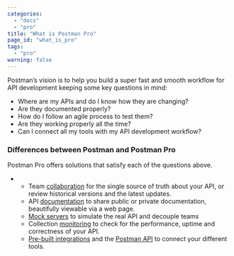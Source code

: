 ```yaml
---
categories: 
  - "docs"
  - "pro"
title: "What is Postman Pro"
page_id: "what_is_pro"
tags: 
  - "pro"
warning: false
---
```


Postman’s vision is to help you build a super fast and smooth workflow for API development keeping some key questions in mind:

*   Where are my APIs and do I know how they are changing?
*   Are they documented properly?
*   How do I follow an agile process to test them?
*   Are they working properly all the time?
*   Can I connect all my tools with my API development workflow?

### Differences between Postman and Postman Pro

Postman Pro offers solutions that satisfy each of the questions above. 

*   *   Team [collaboration](https://www.getpostman.com/docs/Team+Library) for the single source of truth about your API, or review historical versions and the latest updates.
    *   API [documentation](https://www.getpostman.com/docs/API+Documentation) to share public or private documentation, beautifully viewable via a web page.
    *   [Mock servers](https://www.getpostman.com/docs/Mock+servers) to simulate the real API and decouple teams
    *   Collection [monitoring](https://www.getpostman.com/docs/Monitors) to check for the performance, uptime and correctness of your API.
    *   [Pre-built integrations](Integrations_57618152.html) and the [Postman API](Postman-Pro-API_57618180.html) to connect your different tools.